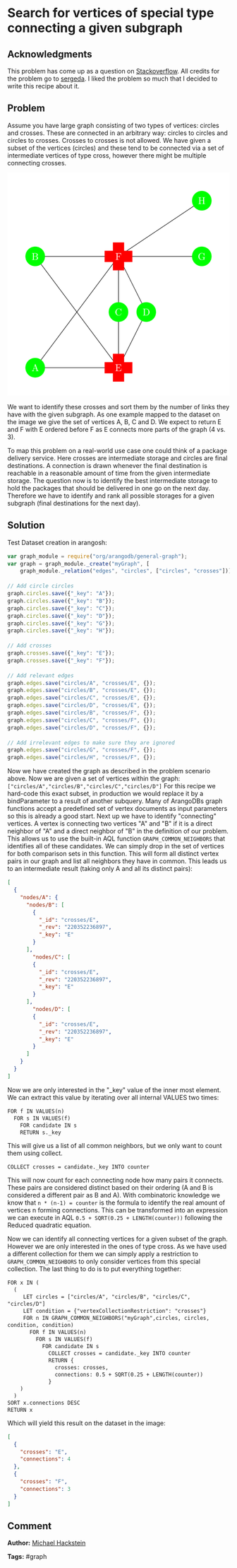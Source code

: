 # Search for vertices of special type connecting a given subgraph

## Acknowledgments

This problem has come up as a question on [Stackoverflow][1].
All credits for the problem go to [sergeda][2].
I liked the problem so much that I decided to write this recipe about it.

## Problem

Assume you have large graph consisting of two types of vertices: circles and crosses.
These are connected in an arbitrary way: circles to circles and circles to crosses.
Crosses to crosses is not allowed.
We have given a subset of the vertices (circles) and these tend to be connected via a set of intermediate vertices of type cross, however there might be multiple connecting crosses.

![Example dataset][3]

We want to identify these crosses and sort them by the number of links they have with the given subgraph.
As one example mapped to the dataset on the image we give the set of vertices A, B, C and D.
We expect to return E and F with E ordered before F as E connects more parts of the graph (4 vs. 3).

To map this problem on a real-world use case one could think of a package delivery service.
Here crosses are intermediate storage and circles are final destinations.
A connection is drawn whenever the final destination is reachable in a reasonable amount of time from the given intermediate storage.
The question now is to identify the best intermediate storage to hold the packages that should be delivered in one go on the next day.
Therefore we have to identify and rank all possible storages for a given subgraph (final destinations for the next day).

## Solution

Test Dataset creation in arangosh:

```js
var graph_module = require("org/arangodb/general-graph");
var graph = graph_module._create("myGraph", [
    graph_module._relation("edges", "circles", ["circles", "crosses"])]);

// Add circle circles
graph.circles.save({"_key": "A"});
graph.circles.save({"_key": "B"});
graph.circles.save({"_key": "C"});
graph.circles.save({"_key": "D"});
graph.circles.save({"_key": "G"});
graph.circles.save({"_key": "H"});

// Add crosses
graph.crosses.save({"_key": "E"});
graph.crosses.save({"_key": "F"});

// Add relevant edges
graph.edges.save("circles/A", "crosses/E", {});
graph.edges.save("circles/B", "crosses/E", {});
graph.edges.save("circles/C", "crosses/E", {});
graph.edges.save("circles/D", "crosses/E", {});
graph.edges.save("circles/B", "crosses/F", {});
graph.edges.save("circles/C", "crosses/F", {});
graph.edges.save("circles/D", "crosses/F", {});

// Add irrelevant edges to make sure they are ignored
graph.edges.save("circles/G", "crosses/F", {});
graph.edges.save("circles/H", "crosses/F", {});
```

Now we have created the graph as described in the problem scenario above.
Now we are given a set of vertices within the graph: `["circles/A","circles/B","circles/C","circles/D"]`
For this recipe we hard-code this exact subset, in production we would replace it by a bindParameter to a result of another subquery.
Many of ArangoDBs graph functions accept a predefined set of vertex documents as input parameters so this is already a good start.
Next up we have to identify "connecting" vertices.
A vertex is connecting two vertices "A" and "B" if it is a direct neighbor of "A" and a direct neighbor of "B" in the definition of our problem.
This allows us to use the built-in AQL function `GRAPH_COMMON_NEIGHBORS` that identifies all of these candidates.
We can simply drop in the set of vertices for both comparison sets in this function.
This will form all distinct vertex pairs in our graph and list all neighbors they have in common.
This leads us to an intermediate result (taking only A and all its distinct pairs):

```json
[
  {
    "nodes/A": {
      "nodes/B": [
        {
          "_id": "crosses/E",
          "_rev": "220352236897",
          "_key": "E"
        }
      ],
        "nodes/C": [
        {
          "_id": "crosses/E",
          "_rev": "220352236897",
          "_key": "E"
        }
      ],
        "nodes/D": [
        {
          "_id": "crosses/E",
          "_rev": "220352236897",
          "_key": "E"
        }
      ]
    }
  }
]
```

Now we are only interested in the "_key" value of the inner most element.
We can extract this value by iterating over all internal VALUES two times:

    FOR f IN VALUES(n)
      FOR s IN VALUES(f)
        FOR candidate IN s 
        RETURN s._key

This will give us a list of all common neighbors, but we only want to count them using collect.

    COLLECT crosses = candidate._key INTO counter

This will now count for each connecting node how many pairs it connects.
These pairs are considered distinct based on their ordering (A and B is considered a different pair as B and A).
With combinatoric knowledge we know that `n * (n-1) = counter` is the formula to identify the real amount of vertices n forming connections.
This can be transformed into an expression we can execute in AQL `0.5 + SQRT(0.25 + LENGTH(counter))` following the Reduced quadratic equation.

Now we can identify all connecting vertices for a given subset of the graph.
However we are only interested in the ones of type cross.
As we have used a different collection for them we can simply apply a restriction to `GRAPH_COMMON_NEIGHBORS` to only consider vertices from this special collection.
The last thing to do is to put everything together:

    FOR x IN (
      (
         LET circles = ["circles/A", "circles/B", "circles/C", "circles/D"]
         LET condition = {"vertexCollectionRestriction": "crosses"}
         FOR n IN GRAPH_COMMON_NEIGHBORS("myGraph",circles, circles, condition, condition)
           FOR f IN VALUES(n)
             FOR s IN VALUES(f)
               FOR candidate IN s 
                 COLLECT crosses = candidate._key INTO counter
                 RETURN {
                   crosses: crosses,
                   connections: 0.5 + SQRT(0.25 + LENGTH(counter))
                 }
        )
      )
    SORT x.connections DESC
    RETURN x

Which will yield this result on the dataset in the image:

```json
[
  {
    "crosses": "E",
    "connections": 4
  },
  {
    "crosses": "F",
    "connections": 3
  }
]
```

## Comment

**Author:** [Michael Hackstein](https://github.com/mchacki)

**Tags:** #graph

[1]: http://stackoverflow.com/questions/27520753/find-the-cross-node-for-number-of-nodes-in-arangodb/27530898?noredirect=1#comment43506796_27530898
[2]: http://stackoverflow.com/users/2592822/sergeda
[3]: ./assets/FindingConnectedVerticesForSubgraphs/example_graph.png
